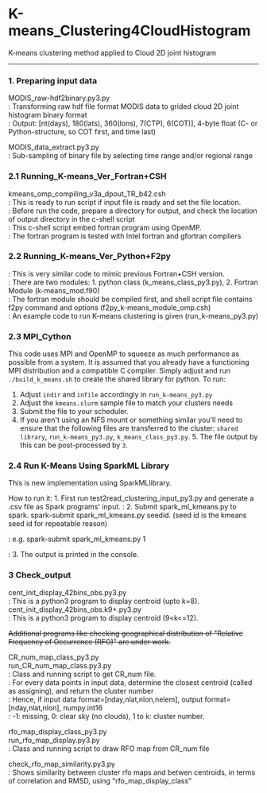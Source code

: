 # K-means_Clustering4CloudHistogram
K-means clustering method applied to Cloud 2D joint histogram

---
### 1. Preparing input data
MODIS_raw-hdf2binary.py3.py  
: Transforming raw hdf file format MODIS data to grided cloud 2D joint histogram binary format  
: Output: [nt(days), 180(lats), 360(lons), 7(CTP), 6(COT)], 4-byte float (C- or Python-structure, so COT first, and time last)  

MODIS_data_extract.py3.py  
: Sub-sampling of binary file by selecting time range and/or regional range  

### 2.1 Running_K-means_Ver_Fortran+CSH
kmeans_omp_compiling_v3a_dpout_TR_b42.csh  
: This is ready to run script if input file is ready and set the file location.  
: Before run the code, prepare a directory for output, and check the location of output directory in the c-shell script  
: This c-shell script embed fortran program using OpenMP.   
: The fortran program is tested with Intel fortran and gfortran compliers  

### 2.2 Running_K-means_Ver_Python+F2py
: This is very similar code to mimic previous Fortran+CSH version.  
: There are two modules: 1. python class (k_means_class_py3.py), 2. Fortran Module (k-means_mod.f90)  
: The fortran module should be compiled first, and shell script file contains f2py command and options (f2py_k-means_module_omp.csh)  
: An example code to run K-means clustering is given (run_k-means_py3.py) 

### 2.3 MPI\_Cython
This code uses MPI and OpenMP to squeeze as much performance as possible from a system. 
It is assumed that you already have a functioning MPI distribution and a compatible C compiler.
Simply adjust and run `./build_k_means.sh` to create the shared library for python.
To run:

1. Adjust `indir` and `infile` accordingly in `run_k-means_py3.py`
2. Adjust the `kmeans.slurm` sample file to match your clusters needs
3. Submit the file to your scheduler.
4. If you aren't using an NFS mount or something similar you'll need to ensure that the following 
files are transferred to the cluster: `shared library`, `run_k-means_py3.py`, `k_means_class_py3.py`.
    5. The file output by this can be post-processed by `3`.

### 2.4 Run K-Means Using SparkML Library 
This is new implementation using SparkMLlibrary.

How to run it:
    1. First run test2read_clustering_input_py3.py and generate a .csv file as Spark programs' input. 
:
    2. Submit spark_ml_kmeans.py to spark. spark-submit spark_ml_kmeans.py seedid. (seed id is the kmeans seed id for repeatable reason)
    
:  e.g. spark-submit spark_ml_kmeans.py 1

:   3. The output is printed in the console.
 
### 3 Check_output
cent_init_display_42bins_obs.py3.py  
: This is a python3 program to display centroid (upto k=8).   
cent_init_display_42bins_obs.k9+.py3.py  
: This is a python3 program to display centroid (9<k<=12). 

~~Additional programs like checking geographical distribution of "Relative Frequency of Occurrence (RFO)" are under work.~~

CR_num_map_class_py3.py   
run_CR_num_map_class.py3.py   
: Class and running script to get CR_num file.  
: For every data points in input data, determine the closest centroid (called as assigning), and return the cluster number  
: Hence, if input data format=[nday,nlat,nlon,nelem], output format=[nday,nlat,nlon], numpy.int16  
: -1: missing, 0: clear sky (no clouds), 1 to k: cluster number.  

rfo_map_display_class_py3.py  
run_rfo_map_display.py3.py  
: Class and running script to draw RFO map from CR_num file  

check_rfo_map_similarity.py3.py  
: Shows similarity between cluster rfo maps and betwen centroids, in terms of correlation and RMSD, using "rfo_map_display_class"
 

